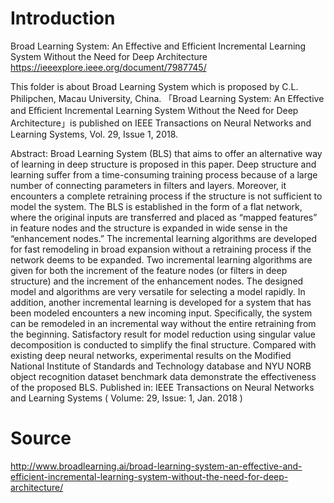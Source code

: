 # Introduction
Broad Learning System: An Effective and Efficient Incremental Learning System Without the Need for Deep Architecture
https://ieeexplore.ieee.org/document/7987745/

This folder is about Broad Learning System which is proposed by C.L. Philipchen, Macau University, China.
「Broad Learning System: An Eﬀective and Eﬃcient Incremental Learning System Without the Need for Deep Architecture」is published on IEEE Transactions on Neural Networks and Learning Systems, Vol. 29, Issue 1, 2018.

Abstract:
Broad Learning System (BLS) that aims to offer an alternative way of learning in deep structure is proposed in this paper. Deep structure and learning suffer from a time-consuming training process because of a large number of connecting parameters in filters and layers. Moreover, it encounters a complete retraining process if the structure is not sufficient to model the system. The BLS is established in the form of a flat network, where the original inputs are transferred and placed as “mapped features” in feature nodes and the structure is expanded in wide sense in the “enhancement nodes.” The incremental learning algorithms are developed for fast remodeling in broad expansion without a retraining process if the network deems to be expanded. Two incremental learning algorithms are given for both the increment of the feature nodes (or filters in deep structure) and the increment of the enhancement nodes. The designed model and algorithms are very versatile for selecting a model rapidly. In addition, another incremental learning is developed for a system that has been modeled encounters a new incoming input. Specifically, the system can be remodeled in an incremental way without the entire retraining from the beginning. Satisfactory result for model reduction using singular value decomposition is conducted to simplify the final structure. Compared with existing deep neural networks, experimental results on the Modified National Institute of Standards and Technology database and NYU NORB object recognition dataset benchmark data demonstrate the effectiveness of the proposed BLS.
Published in: IEEE Transactions on Neural Networks and Learning Systems ( Volume: 29, Issue: 1, Jan. 2018 )

# Source

http://www.broadlearning.ai/broad-learning-system-an-effective-and-efficient-incremental-learning-system-without-the-need-for-deep-architecture/
